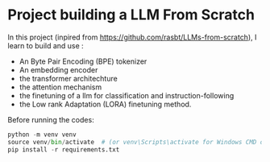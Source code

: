 # Project building a LLM From Scratch

In this project (inpired from https://github.com/rasbt/LLMs-from-scratch), I learn to build and use :
- An Byte Pair Encoding (BPE) tokenizer
- An embedding encoder
- the transformer architechture
- the attention mechanism
- the finetuning of a llm for classification and instruction-following
- the Low rank Adaptation (LORA) finetuning method.


Before running the codes:

```python
python -m venv venv
source venv/bin/activate  # (or venv\Scripts\activate for Windows CMD or .\venv\Scripts\Activate.ps1 for Windows Powershell)
pip install -r requirements.txt
```